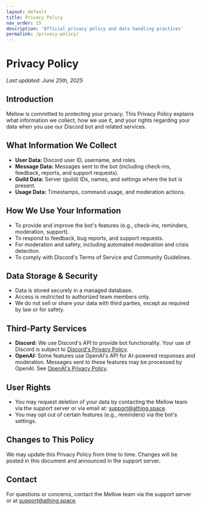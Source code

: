 ```yaml
---
layout: default
title: Privacy Policy
nav_order: 15
description: 'Official privacy policy and data handling practices'
permalink: /privacy-policy/
---
```


# Privacy Policy

_Last updated: June 25th, 2025_

## Introduction

Mellow is committed to protecting your privacy. This Privacy Policy explains what information we collect, how we use it, and your rights regarding your data when you use our Discord bot and related services.

## What Information We Collect

-   **User Data:** Discord user ID, username, and roles.
-   **Message Data:** Messages sent to the bot (including check-ins, feedback, reports, and support requests).
-   **Guild Data:** Server (guild) IDs, names, and settings where the bot is present.
-   **Usage Data:** Timestamps, command usage, and moderation actions.

## How We Use Your Information

-   To provide and improve the bot's features (e.g., check-ins, reminders, moderation, support).
-   To respond to feedback, bug reports, and support requests.
-   For moderation and safety, including automated moderation and crisis detection.
-   To comply with Discord's Terms of Service and Community Guidelines.

## Data Storage & Security

-   Data is stored securely in a managed database.
-   Access is restricted to authorized team members only.
-   We do not sell or share your data with third parties, except as required by law or for safety.

## Third-Party Services

-   **Discord:** We use Discord's API to provide bot functionality. Your use of Discord is subject to [Discord's Privacy Policy](https://discord.com/privacy).
-   **OpenAI:** Some features use OpenAI's API for AI-powered responses and moderation. Messages sent to these features may be processed by OpenAI. See [OpenAI's Privacy Policy](https://openai.com/policies/privacy-policy).

## User Rights

-   You may request deletion of your data by contacting the Mellow team via the support server or via email at: [support@athing.space](mailto:support@athing.space).
-   You may opt out of certain features (e.g., reminders) via the bot's settings.

## Changes to This Policy

We may update this Privacy Policy from time to time. Changes will be posted in this document and announced in the support server.

## Contact

For questions or concerns, contact the Mellow team via the support server or at [support@athing.space](mailto:support@athing.space).
